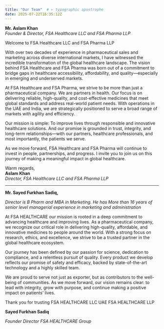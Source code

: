 ```yaml
---
title: "Our Team"  # ← typographic apostrophe
date: 2025-07-22T16:35:12Z
---
```


**Mr. Aslam Khan**  
*Founder & Director, FSA Healthcare LLC and FSA Pharma LLP*  

Welcome to FSA Healthcare LLC and FSA Pharma LLP  

With over two decades of experience in pharmaceutical sales and marketing across diverse international markets, I have witnessed the incredible transformation of the global healthcare landscape. The vision behind FSA Healthcare and FSA Pharma was born out of a commitment to bridge gaps in healthcare accessibility, affordability, and quality—especially in emerging and underserved markets.

At FSA Healthcare and FSA Pharma, we strive to be more than just a pharmaceutical company. We are partners in health. Our focus is on delivering reliable, high-quality, and cost-effective medicines that meet global standards and address real-world patient needs. With operations in the UAE and India, we are strategically positioned to serve a broad range of markets with agility and efficiency.

Our mission is simple: To improve lives through responsible and innovative healthcare solutions. And our promise is grounded in trust, integrity, and long-term relationships—with our partners, healthcare professionals, and most importantly, the patients we serve.

As we move forward, FSA Healthcare and FSA Pharma will continue to invest in people, partnerships, and progress. I invite you to join us on this journey of making a meaningful impact in global healthcare.

Warm regards,  
**Aslam Khan**  
*Director, FSA Healthcare LLC and FSA Pharma LLP*

---

**Mr. Sayed Furkhan Sadiq,**

*Director is B Pharm and MBA in Marketing. He has More than 16 years of senior level managerial experience in marketing and administration*

At FSA HEALTHCARE our mission is rooted in a deep commitment to advancing healthcare and improving lives. As a pharmaceutical company, we recognize our critical role in delivering high-quality, affordable, and innovative medicines to people around the world. With a strong focus on research, ethics, and excellence, we strive to be a trusted partner in the global healthcare ecosystem.

Our journey has been defined by our passion for science, dedication to compliance, and a relentless pursuit of quality. Every product we develop reflects our promise of safety and efficacy, backed by state-of-the-art technology and a highly skilled team.

We are proud to serve not just as exporter, but as contributors to the well-being of communities. As we move forward, our vision remains clear: to lead with integrity, grow with purpose, and continue making a positive impact on patients’ lives.

Thank you for trusting 
FSA HEALTHCARE  LLC UAE
FSA HEALTHCARE LLP

**Sayed Furkhan Sadiq**

*Founder Director*
*FSA HEALTHCARE  Group*
